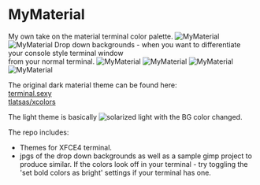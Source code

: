 # MyMaterial

My own take on the material terminal color palette.
![MyMaterial](https://raw.github.com/iddinev/MyMaterial/master/screenshots/dark_non_drop.png)
![MyMaterial](https://raw.github.com/iddinev/MyMaterial/master/screenshots/light_non_drop.png)
Drop down backgrounds - when you want to differentiate your console style terminal window  
from your normal terminal.
![MyMaterial](https://raw.github.com/iddinev/MyMaterial/master/screenshots/light_drop.png)
![MyMaterial](https://raw.github.com/iddinev/MyMaterial/master/screenshots/light_man.png)
![MyMaterial](https://raw.github.com/iddinev/MyMaterial/master/screenshots/dark_drop.png)
![MyMaterial](https://raw.github.com/iddinev/MyMaterial/master/screenshots/dark_man.png)


The original dark material theme can be found here:  
[terminal.sexy](https://terminal.sexy/#JjI47O_xJjI4_5gAi8NK_8EHA6n06R5jAJaIz9jcN0dP_6dNnMxl_6AAgdT6rRRXJqaa7O_x)  
[tlatsas/xcolors](https://github.com/tlatsas/xcolors)

The light theme is basically ![solarized](https://ethanschoonover.com/solarized/) light with the BG color changed.


The repo includes:
- Themes for XFCE4 terminal.
- jpgs of the drop down backgrounds as well as a sample gimp project to produce similar.
If the colors look off in your terminal - try toggling the 'set bold colors as bright' settings if your terminal has one.
